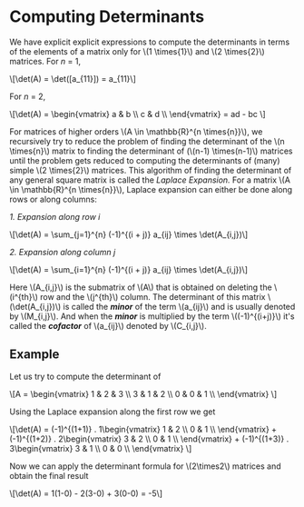 # Computing Determinants

We have explicit explicit expressions to compute the determinants in terms of the elements of a matrix only for \\(1 \times{1}\\) and \\(2 \times{2}\\) matrices. For _n_ = 1,

\\[\det(A) = \det([a_{11}]) = a_{11}\\]

For _n_ = 2,

\\[\det(A) = 
\begin{vmatrix}
a & b \\\\
c & d \\\\
\end{vmatrix}
= ad - bc
\\]

For matrices of higher orders \\(A \in \mathbb{R}^{n \times{n}}\\), we recursively try to reduce the problem of finding the determinant of the \\(n \times{n}\\) matrix to finding the determinant of (\\(n-1) \times(n-1)\\) matrices until the problem gets reduced to computing the determinants of (many) simple \\(2 \times{2}\\) matrices. This algorithm of finding the determinant of any general square matrix is called the *Laplace Expansion.* For a matrix \\(A \in \mathbb{R}^{n \times{n}}\\), Laplace expansion can either be done along rows or along columns:

_1. Expansion along row i_

\\[\det(A) = \sum_{j=1}^{n} (-1)^{(i + j)} a_{ij} \times \det(A_{i,j})\\]

_2. Expansion along column j_

\\[\det(A) = \sum_{i=1}^{n} (-1)^{(i + j)} a_{ij} \times \det(A_{i,j})\\]

Here \\(A_{i,j}\\) is the submatrix of \\(A\\) that is obtained on deleting the \\(i^{th}\\) row and the \\(j^{th}\\) column. The determinant of this matrix \\(\det(A_{i,j})\\) is called the ***minor*** of the term \\(a_{ij}\\) and is usually denoted by \\(M_{i,j}\\). And when the ***minor*** is multiplied by the term \\((-1)^{(i+j)}\\) it's called the ***cofactor*** of \\(a_{ij}\\) denoted by \\(C_{i,j}\\).

## Example
Let us try to compute the determinant of

\\[A =
\begin{vmatrix}
1 & 2 & 3 \\\\
3 & 1 & 2 \\\\
0 & 0 & 1 \\\\
\end{vmatrix}
\\]

Using the Laplace expansion along the first row we get

\\[\det(A) =
(-1)^{(1+1)} . 1\begin{vmatrix}
1 & 2 \\\\
0 & 1 \\\\
\end{vmatrix} +
(-1)^{(1+2)} . 2\begin{vmatrix}
3 & 2 \\\\
0 & 1 \\\\
\end{vmatrix} +
(-1)^{(1+3)} . 3\begin{vmatrix}
3 & 1 \\\\
0 & 0 \\\\
\end{vmatrix}
\\]

Now we can apply the determinant formula for \\(2\times2\\) matrices and obtain the final result

\\[\det(A) = 1(1-0) - 2(3-0) + 3(0-0) = -5\\]